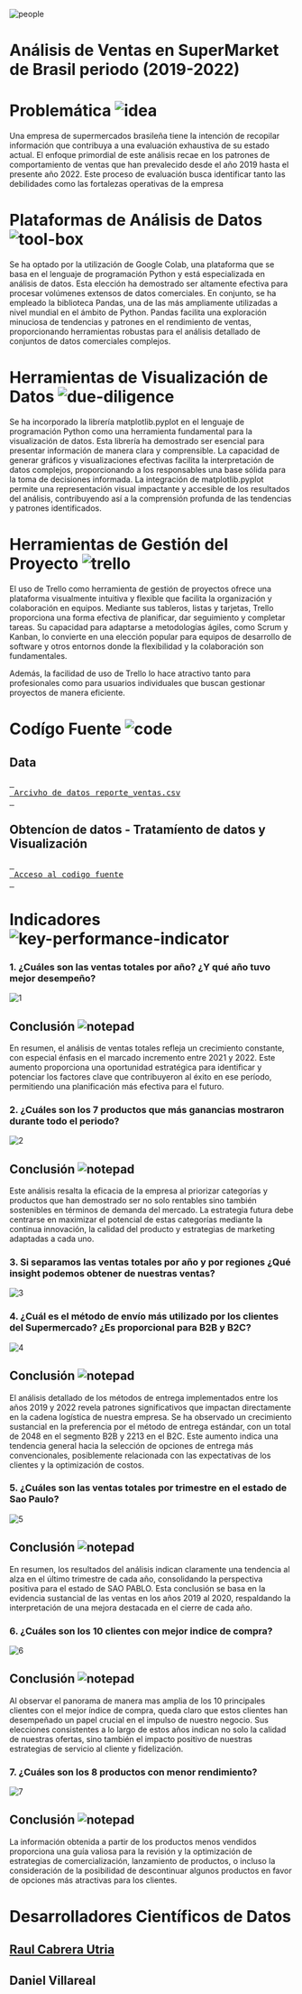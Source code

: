 
![people](https://github.com/RaulCabreraUtria/supermarketanalisis/assets/36686118/d24df191-f019-4415-9d9a-f376935c66a0)


# Análisis de Ventas en SuperMarket de Brasil periodo (2019-2022)
# Problemática ![idea](https://github.com/RaulCabreraUtria/supermarketanalisis/assets/36686118/dbc2c385-030a-45d5-8e55-e4cc6db718d7)

Una empresa de supermercados brasileña tiene la intención de recopilar 
información que contribuya a una evaluación exhaustiva de su estado actual.
El enfoque primordial de este análisis recae en los patrones de comportamiento
de ventas que han prevalecido desde el año 2019 hasta el presente año 2022.
Este proceso de evaluación busca identificar tanto las debilidades como las 
fortalezas operativas de la empresa

# Plataformas de Análisis de Datos ![tool-box](https://github.com/RaulCabreraUtria/supermarketanalisis/assets/36686118/fbd5ab00-963b-4199-8d0b-6959bd609b5f)

Se ha optado por la utilización de Google Colab, una plataforma que se basa en el lenguaje 
de programación Python y está especializada en análisis de datos. Esta elección ha demostrado
ser altamente efectiva para procesar volúmenes extensos de datos comerciales. En conjunto, 
se ha empleado la biblioteca Pandas, una de las más ampliamente utilizadas a nivel mundial 
en el ámbito de Python. Pandas facilita una exploración minuciosa de tendencias y patrones 
en el rendimiento de ventas, proporcionando herramientas robustas para el análisis detallado 
de conjuntos de datos comerciales complejos.

# Herramientas de Visualización de Datos ![due-diligence](https://github.com/RaulCabreraUtria/supermarketanalisis/assets/36686118/3ce8048e-ee70-4c84-8fe2-13f0c8cdd59c)


Se ha incorporado la librería matplotlib.pyplot en el lenguaje de programación Python como una 
herramienta fundamental para la visualización de datos. Esta librería ha demostrado ser esencial 
para presentar información de manera clara y comprensible. La capacidad de generar gráficos y 
visualizaciones efectivas facilita la interpretación de datos complejos, proporcionando a los 
responsables una base sólida para la toma de decisiones informada. La integración de matplotlib.pyplot 
permite una representación visual impactante y accesible de los resultados del análisis, 
contribuyendo así a la comprensión profunda de las tendencias y patrones identificados.

# Herramientas de Gestión del Proyecto ![trello](https://github.com/RaulCabreraUtria/supermarketanalisis/assets/36686118/cc6b7afc-7343-4391-95a7-b26e7abb1ae4)


El uso de Trello como herramienta de gestión de proyectos ofrece una plataforma visualmente intuitiva 
y flexible que facilita la organización y colaboración en equipos. Mediante sus tableros, listas y tarjetas,
Trello proporciona una forma efectiva de planificar, dar seguimiento y completar tareas. Su capacidad para
adaptarse a metodologías ágiles, como Scrum y Kanban, lo convierte en una elección popular para equipos de 
desarrollo de software y otros entornos donde la flexibilidad y la colaboración son fundamentales.

Además, la facilidad de uso de Trello lo hace atractivo tanto para profesionales como para usuarios individuales que 
buscan gestionar proyectos de manera eficiente. 

# Codígo Fuente ![code](https://github.com/RaulCabreraUtria/supermarketanalisis/assets/36686118/716725eb-2d27-4469-bcef-5634e9ac64e8)
## Data
[<kbd> <br> Arcivho de datos reporte_ventas.csv <br> </kbd>][KBD]

[KBD]: /reporte_ventas.csv

## Obtencíon de datos - Tratamíento de datos y Visualización

[<kbd> <br> Acceso al codigo fuente <br> </kbd>][KBD]

[KBD]: /SuperMarket.ipynb



# Indicadores ![key-performance-indicator](https://github.com/RaulCabreraUtria/supermarketanalisis/assets/36686118/eda08214-ca00-4261-a918-1ffada14eb74)
### 1. ¿Cuáles son las ventas totales por año? ¿Y qué año tuvo mejor desempeño?

![1](https://github.com/RaulCabreraUtria/supermarketanalisis/assets/36686118/543556e4-a8dd-4dd6-9f6b-b3549efcf054)

## Conclusión ![notepad](https://github.com/RaulCabreraUtria/supermarketanalisis/assets/36686118/0265e2a2-7033-415b-bf34-cc36e607f4f2)

En resumen, el análisis de ventas totales refleja un crecimiento constante, con especial énfasis en el marcado incremento
entre 2021 y 2022. Este aumento proporciona una oportunidad estratégica para identificar y potenciar los factores clave 
que contribuyeron al éxito en ese período, permitiendo una planificación más efectiva para el futuro.

### 2. ¿Cuáles son los 7 productos que más ganancias mostraron durante todo el periodo?

![2](https://github.com/RaulCabreraUtria/supermarketanalisis/assets/36686118/c0992a46-88eb-408a-8bab-d5a6a3cdc3ea)

## Conclusión ![notepad](https://github.com/RaulCabreraUtria/supermarketanalisis/assets/36686118/0265e2a2-7033-415b-bf34-cc36e607f4f2)

Este análisis resalta la eficacia de la empresa al priorizar categorías y productos que han demostrado ser no solo 
rentables sino también sostenibles en términos de demanda del mercado. La estrategia futura debe centrarse en maximizar
el potencial de estas categorías mediante la continua innovación, la calidad del producto y estrategias de marketing
adaptadas a cada uno.

### 3. Si separamos las ventas totales por año y por regiones ¿Qué insight podemos obtener de nuestras ventas?

![3](https://github.com/RaulCabreraUtria/supermarketanalisis/assets/36686118/5ae72a36-d2db-4bee-a84b-e7e7de7941a5)


### 4. ¿Cuál es el método de envío más utilizado por los clientes del Supermercado? ¿Es proporcional para B2B y B2C?

![4](https://github.com/RaulCabreraUtria/supermarketanalisis/assets/36686118/c37a8cca-fa5c-4d34-bc37-8f5abc215b6e)

## Conclusión ![notepad](https://github.com/RaulCabreraUtria/supermarketanalisis/assets/36686118/0265e2a2-7033-415b-bf34-cc36e607f4f2)

El análisis detallado de los métodos de entrega implementados entre los años 2019 y 2022 revela patrones significativos 
que impactan directamente en la cadena logística de nuestra empresa. Se ha observado un crecimiento sustancial en la
preferencia por el método de entrega estándar, con un total de 2048 en el segmento B2B y 2213 en el B2C. Este aumento 
indica una tendencia general hacia la selección de opciones de entrega más convencionales, posiblemente relacionada 
con las expectativas de los clientes y la optimización de costos.

### 5. ¿Cuáles son las ventas totales por trimestre en el estado de Sao Paulo?

![5](https://github.com/RaulCabreraUtria/supermarketanalisis/assets/36686118/420459f0-b8fc-41c0-af8d-a9cb82feeba8)

## Conclusión ![notepad](https://github.com/RaulCabreraUtria/supermarketanalisis/assets/36686118/0265e2a2-7033-415b-bf34-cc36e607f4f2)

En resumen, los resultados del análisis indican claramente una tendencia al alza en el último trimestre de cada año, 
consolidando la perspectiva positiva para el estado de SAO PABLO. Esta conclusión se basa en la evidencia 
sustancial de las ventas en los años 2019 al 2020, respaldando la interpretación de una mejora destacada en el 
cierre de cada año.

### 6. ¿Cuáles son los 10 clientes con mejor indice de compra?

![6](https://github.com/RaulCabreraUtria/supermarketanalisis/assets/36686118/676f4de9-ba97-4680-92cb-7091fa01a229)

## Conclusión ![notepad](https://github.com/RaulCabreraUtria/supermarketanalisis/assets/36686118/0265e2a2-7033-415b-bf34-cc36e607f4f2)

Al observar el panorama de manera mas amplia de los 10 principales clientes con el mejor índice de compra, queda claro que estos 
clientes han desempeñado un papel crucial en el impulso de nuestro negocio. Sus elecciones consistentes a lo largo de estos años 
indican no solo la calidad de nuestras ofertas, sino también el impacto positivo de nuestras estrategias de servicio al cliente y fidelización.

### 7. ¿Cuáles son los 8 productos con menor rendimiento?

![7](https://github.com/RaulCabreraUtria/supermarketanalisis/assets/36686118/ce11f015-2dc5-4b7a-ac74-e3f60c96a53f)

## Conclusión ![notepad](https://github.com/RaulCabreraUtria/supermarketanalisis/assets/36686118/0265e2a2-7033-415b-bf34-cc36e607f4f2)

La información obtenida a partir de los productos menos vendidos proporciona una guía valiosa para la revisión y la optimización de 
estrategias de comercialización, lanzamiento de productos, o incluso la consideración de la posibilidad de descontinuar algunos productos 
en favor de opciones más atractivas para los clientes.

# Desarrolladores Científicos de Datos
## [Raul Cabrera Utria](www.linkedin.com/in/raul-armando-cabrera-utria-975879299)
## Daniel Villareal 

